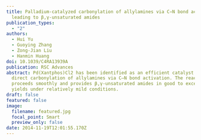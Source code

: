 ```yaml
---
title: Palladium-catalyzed carbonylation of allylamines via C−N bond activation
  leading to β,γ-unsaturated amides
publication_types:
  - "2"
authors:
  - Hui Yu
  - Guoying Zhang
  - Zong-Jian Liu
  - Hanmin Huang
doi: 10.1039/C4RA13939A
publication: RSC Advances
abstract: Pd(Xantphos)Cl2 has been identified as an efficient catalyst for the
  direct carbonylation of allylamines via C–N bond activation. The reaction
  proceeds smoothly and provides β,γ-unsaturated amides in good to excellent
  yields under relatively mild conditions.
draft: false
featured: false
image:
  filename: featured.jpg
  focal_point: Smart
  preview_only: false
date: 2014-11-19T12:01:55.170Z
---
```

